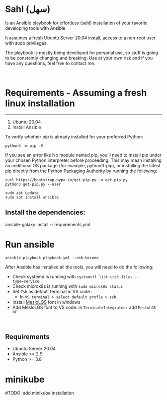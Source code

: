# Sahl (سهل) 


Is an Ansible playbook for effortless (sahl) installation of your favorite developing tools with Ansible

It assumes a fresh Ubuntu Server 20.04 install, access to a non-root user with sudo privileges.

The playbook is mostly being developed for personal use, so stuff is going to be constantly changing and breaking. Use at your own risk and if you have any questions, feel free to contact me.

 
<br>

# Requirements - Assuming a fresh linux installation
------------
1) Ubuntu 20.04
2) Install Ansible 



To verify whether pip is already installed for your preferred Python:
```
python3 -m pip -V
```


If you see an error like No module named pip, you’ll need to install pip under your chosen Python interpreter before proceeding. This may mean installing an additional OS package (for example, python3-pip), or installing the latest pip directly from the Python Packaging Authority by running the following:

```
curl https://bootstrap.pypa.io/get-pip.py -o get-pip.py
python3 get-pip.py --user
```





```
sudo apt update
sudo apt install ansible
```

## Install the dependencies:

ansible-galaxy install -r requirements.yml


# Run ansible
```
ansible-playbook playbook.yml --ask-become
```


After Ansible has installed all the tools, you will need to do the following:


- Check systemd is running with ` systemctl list-unit-files --type=service `
- Check microk8s is running with `sudo microk8s status`
- Set `Zsh` as default terminal in VS code :
    - In `VS terminal > select default profle > zsh`
- Install [MesloLGS](https://github.com/romkatv/powerlevel10k#meslo-nerd-font-patched-for-powerlevel10k) font in windows
-  Add MesloLGS font to  VS code: in  `Terminal>Integrated:` add  `MesloLGS NF` 



<br>

Requirements
------------
- Ubuntu Server 20.04
- Ansible >= 2.9
- Python >= 3.8


# minikube

#TODO: add minikube installation